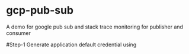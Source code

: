 # gcp-pub-sub
A demo for google pub sub and stack trace monitoring for publisher and consumer

#Step-1
Generate application default credential using
